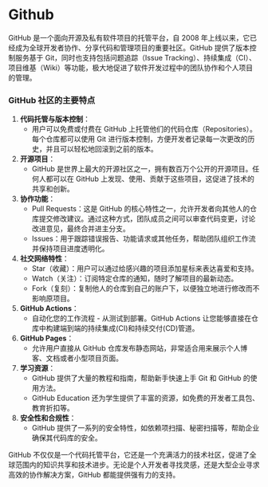 # Github

GitHub 是一个面向开源及私有软件项目的托管平台，自 2008 年上线以来，它已经成为全球开发者协作、分享代码和管理项目的重要社区。GitHub 提供了版本控制服务基于 Git，同时也支持包括问题追踪（Issue Tracking）、持续集成（CI）、项目维基（Wiki）等功能，极大地促进了软件开发过程中的团队协作和个人项目的管理。

### GitHub 社区的主要特点

1. **代码托管与版本控制**：
   - 用户可以免费或付费在 GitHub 上托管他们的代码仓库（Repositories）。每个仓库都可以使用 Git 进行版本控制，方便开发者记录每一次更改的历史，并且可以轻松地回滚到之前的版本。
2. **开源项目**：
   - GitHub 是世界上最大的开源社区之一，拥有数百万个公开的开源项目。任何人都可以在 GitHub 上发现、使用、贡献于这些项目，这促进了技术的共享和创新。
3. **协作功能**：
   - Pull Requests：这是 GitHub 的核心特性之一，允许开发者向其他人的仓库提交修改建议。通过这种方式，团队成员之间可以审查代码变更，讨论改进意见，最终合并进主分支。
   - Issues：用于跟踪错误报告、功能请求或其他任务，帮助团队组织工作流并保持项目进度透明化。
4. **社交网络特性**：
   - Star（收藏）：用户可以通过给感兴趣的项目添加星标来表达喜爱和支持。
   - Watch（关注）：订阅特定仓库的通知，随时了解项目的最新动态。
   - Fork（复刻）：复制他人的仓库到自己的账户下，以便独立地进行修改而不影响原项目。
5. **GitHub Actions**：
   - 自动化您的工作流程 - 从测试到部署。GitHub Actions 让您能够直接在仓库中构建端到端的持续集成(CI)和持续交付(CD)管道。
6. **GitHub Pages**：
   - 允许用户直接从 GitHub 仓库发布静态网站，非常适合用来展示个人博客、文档或者小型项目页面。
7. **学习资源**：
   - GitHub 提供了大量的教程和指南，帮助新手快速上手 Git 和 GitHub 的使用方法。
   - GitHub Education 还为学生提供了丰富的资源，如免费的开发者工具包、教育折扣等。
8. **安全性和合规性**：
   - GitHub 提供了一系列的安全特性，如依赖项扫描、秘密扫描等，帮助企业确保其代码库的安全。

GitHub 不仅仅是一个代码托管平台，它还是一个充满活力的技术社区，促进了全球范围内的知识共享和技术进步。无论是个人开发者寻找灵感，还是大型企业寻求高效的协作解决方案，GitHub 都能提供强有力的支持。
